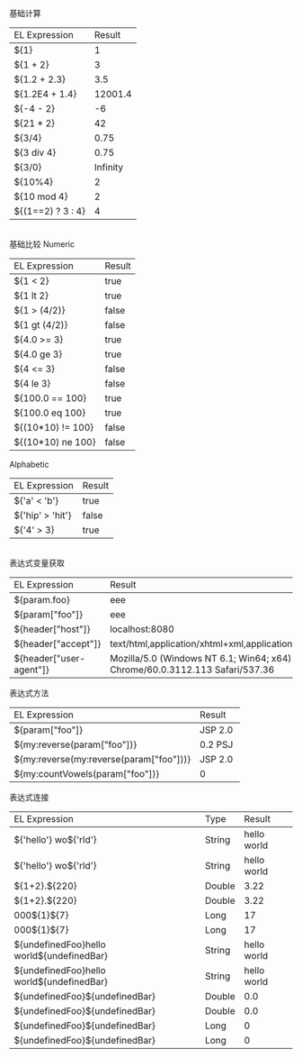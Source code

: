 基础计算<table>
<tr>
<td>
EL Expression</td>
<td>
Result</td>
</tr>
<tbody>
<tr>
<td>
${1}</td>
<td>
1</td>
</tr>
<tr>
<td>
${1 + 2}</td>
<td>
3</td>
</tr>
<tr>
<td>
${1.2 + 2.3}</td>
<td>
3.5</td>
</tr>
<tr>
<td>
${1.2E4 + 1.4}</td>
<td>
12001.4</td>
</tr>
<tr>
<td>
${-4 - 2}</td>
<td>
-6</td>
</tr>
<tr>
<td>
${21 * 2}</td>
<td>
42</td>
</tr>
<tr>
<td>
${3/4}</td>
<td>
0.75</td>
</tr>
<tr>
<td>
${3 div 4}</td>
<td>
0.75</td>
</tr>
<tr>
<td>
${3/0}</td>
<td>
Infinity</td>
</tr>
<tr>
<td>
${10%4}</td>
<td>
2</td>
</tr>
<tr>
<td>
${10 mod 4}</td>
<td>
2</td>
</tr>
<tr>
<td>
${(1==2) ? 3 : 4}</td>
<td>
4</td>
</tr>
</tbody>
</table>
<br>
基础比较
Numeric
<table>

<tr>
<td>
EL Expression</td>
<td>
Result</td>
</tr>

<tbody>
<tr>
<td>
${1 &lt; 2}</td>
<td>
true</td>
</tr>
<tr>
<td>
${1 lt 2}</td>
<td>
true</td>
</tr>
<tr>
<td>
${1 &gt; (4/2)}</td>
<td>
false</td>
</tr>
<tr>
<td>
${1 gt (4/2)}</td>
<td>
false</td>
</tr>
<tr>
<td>
${4.0 &gt;= 3}</td>
<td>
true</td>
</tr>
<tr>
<td>
${4.0 ge 3}</td>
<td>
true</td>
</tr>
<tr>
<td>
${4 &lt;= 3}</td>
<td>
false</td>
</tr>
<tr>
<td>
${4 le 3}</td>
<td>
false</td>
</tr>
<tr>
<td>
${100.0 == 100}</td>
<td>
true</td>
</tr>
<tr>
<td>
${100.0 eq 100}</td>
<td>
true</td>
</tr>
<tr>
<td>
${(10*10) != 100}</td>
<td>
false</td>
</tr>
<tr>
<td>
${(10*10) ne 100}</td>
<td>
false</td>
</tr>
</tbody>
</table>
Alphabetic
<table>
<tr>
<td>
EL Expression</td>
<td>
Result</td>
</tr>

<tbody>
<tr>
<td>
${'a' &lt; 'b'}</td>
<td>
true</td>
</tr>
<tr>
<td>
${'hip' &gt; 'hit'}</td>
<td>
false</td>
</tr>
<tr>
<td>
${'4' &gt; 3}</td>
<td>
true</td>
</tr>
</tbody>
</table>
<br>
表达式变量获取<table>
<tr>
<td>
EL Expression</td>
<td>
Result</td>
</tr>
<tbody>
<tr>
<td>
${param.foo}</td>
<td>
eee&nbsp;</td>
</tr>
<tr>
<td>
${param["foo"]}</td>
<td>
eee&nbsp;</td>
</tr>
<tr>
<td>
${header["host"]}</td>
<td>
localhost:8080&nbsp;</td>
</tr>
<tr>
<td>
${header["accept"]}</td>
<td>
text/html,application/xhtml+xml,application/xml;q=0.9,image/webp,image/apng,*/*;q=0.8&nbsp;</td>
</tr>
<tr>
<td>
${header["user-agent"]}</td>
<td>
Mozilla/5.0 (Windows NT 6.1; Win64; x64) AppleWebKit/537.36 (KHTML, like Gecko) Chrome/60.0.3112.113 Safari/537.36&nbsp;</td>
</tr>
</tbody>
</table>
表达式方法
<table>
<tr>
<td>
EL Expression</td>
<td>
Result</td>
</tr>

<tbody>
<tr>
<td>
${param["foo"]}</td>
<td>
JSP 2.0&nbsp;</td>
</tr>
<tr>
<td>
${my:reverse(param["foo"])}</td>
<td>
0.2 PSJ&nbsp;</td>
</tr>
<tr>
<td>
${my:reverse(my:reverse(param["foo"]))}</td>
<td>
JSP 2.0&nbsp;</td>
</tr>
<tr>
<td>
${my:countVowels(param["foo"])}</td>
<td>
0&nbsp;</td>
</tr>
</tbody>
</table>
表达式连接
<table>

<tr>
<td>
EL Expression</td>
<td>
Type</td>
<td>
Result</td>
</tr>

<tbody>
<tr>
<td>
${'hello'} wo${'rld'}</td>
<td>
String</td>
<td>
hello world</td>
</tr>
<tr>
<td>
${'hello'} wo${'rld'}</td>
<td>
String</td>
<td>
hello world</td>
</tr>
<tr>
<td>
${1+2}.${220}</td>
<td>
Double</td>
<td>
3.22</td>
</tr>
<tr>
<td>
${1+2}.${220}</td>
<td>
Double</td>
<td>
3.22</td>
</tr>
<tr>
<td>
000${1}${7}</td>
<td>
Long</td>
<td>
17</td>
</tr>
<tr>
<td>
000${1}${7}</td>
<td>
Long</td>
<td>
17</td>
</tr>
<tr>
<td>
${undefinedFoo}hello world${undefinedBar}</td>
<td>
String</td>
<td>
hello world</td>
</tr>
<tr>
<td>
${undefinedFoo}hello world${undefinedBar}</td>
<td>
String</td>
<td>
hello world</td>
</tr>
<tr>
<td>
${undefinedFoo}${undefinedBar}</td>
<td>
Double</td>
<td>
0.0</td>
</tr>
<tr>
<td>
${undefinedFoo}${undefinedBar}</td>
<td>
Double</td>
<td>
0.0</td>
</tr>
<tr>
<td>
${undefinedFoo}${undefinedBar}</td>
<td>
Long</td>
<td>
0</td>
</tr>
<tr>
<td>
${undefinedFoo}${undefinedBar}</td>
<td>
Long</td>
<td>
0</td>
</tr>
</tbody>
</table>
